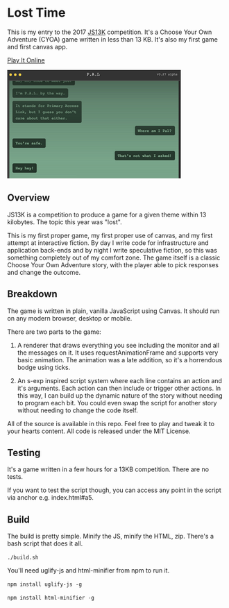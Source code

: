 # Lost Time

This is my entry to the 2017 [JS13K](http://js13kgames.com/) competition. It's a Choose Your Own Adventure (CYOA) game written in less than 13 KB. It's also my first game and first canvas app.

[Play It Online](https://cdn.rawgit.com/Dachande663/js13k-2017-lost/master/index.html)

![alt text](screenshots/large.jpg "Screenshot of game")


## Overview

JS13K is a competition to produce a game for a given theme within 13 kilobytes. The topic this year was "lost".

This is my first proper game, my first proper use of canvas, and my first attempt at interactive fiction. By day I write code for infrastructure and application back-ends and by night I write speculative fiction, so this was something completely out of my comfort zone. The game itself is a classic Choose Your Own Adventure story, with the player able to pick responses and change the outcome.


## Breakdown

The game is written in plain, vanilla JavaScript using Canvas. It should run on any modern browser, desktop or mobile.

There are two parts to the game:

1. A renderer that draws everything you see including the monitor and all the messages on it. It uses requestAnimationFrame and supports very basic animation. The animation was a late addition, so it's a horrendous bodge using ticks.

2. An s-exp inspired script system where each line contains an action and it's arguments. Each action can then include or trigger other actions. In this way, I can build up the dynamic nature of the story without needing to program each bit. You could even swap the script for another story without needing to change the code itself.

All of the source is available in this repo. Feel free to play and tweak it to your hearts content. All code is released under the MIT License.


## Testing

It's a game written in a few hours for a 13KB competition. There are no tests.

If you want to test the script though, you can access any point in the script via anchor e.g. index.html#a5.


## Build

The build is pretty simple. Minify the JS, minify the HTML, zip. There's a bash script that does it all.

`./build.sh`

You'll need uglify-js and html-minifier from npm to run it.

`npm install uglify-js -g`

`npm install html-minifier -g`

